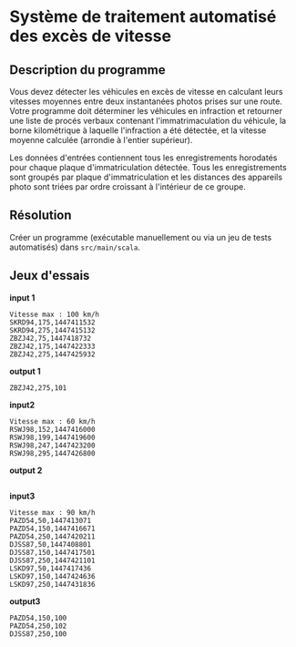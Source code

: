# Système de traitement automatisé des excès de vitesse

## Description du programme

Vous devez détecter les véhicules en excès de vitesse en calculant leurs vitesses moyennes entre deux instantanées photos prises sur une route.
Votre programme doit déterminer les véhicules en infraction et retourner une liste de procés verbaux contenant l'immatrimaculation du véhicule, la borne kilométrique à laquelle l'infraction a été détectée, et la vitesse moyenne calculée (arrondie à l'entier supérieur).

Les données d'entrées contiennent tous les enregistrements horodatés pour chaque plaque d'immatriculation détectée. Tous les enregistrements sont groupés par plaque d'immatriculation et les distances des appareils photo sont triées par ordre croissant à l'intérieur de ce groupe.

## Résolution

Créer un programme (exécutable manuellement ou via un jeu de tests automatisés) dans `src/main/scala`.

## Jeux d'essais


**input 1**
```
Vitesse max : 100 km/h
SKRD94,175,1447411532
SKRD94,275,1447415132
ZBZJ42,75,1447418732
ZBZJ42,175,1447422333
ZBZJ42,275,1447425932
```

**output 1**
```
ZBZJ42,275,101
```

**input2**
```
Vitesse max : 60 km/h
RSWJ98,152,1447416000
RSWJ98,199,1447419600
RSWJ98,247,1447423200
RSWJ98,295,1447426800
```

**output 2**
```
```

**input3**
```
Vitesse max : 90 km/h
PAZD54,50,1447413071
PAZD54,150,1447416671
PAZD54,250,1447420211
DJSS87,50,1447408801
DJSS87,150,1447417501
DJSS87,250,1447421101
LSKD97,50,1447417436
LSKD97,150,1447424636
LSKD97,250,1447431836
```

**output3**
```
PAZD54,150,100
PAZD54,250,102
DJSS87,250,100
```
